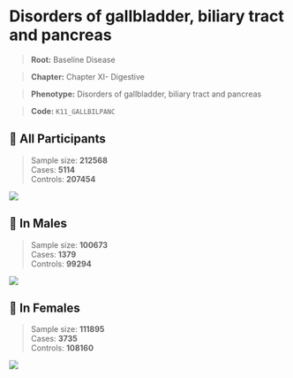 # Disorders of gallbladder, biliary tract and pancreas

> **Root:** Baseline Disease  

> **Chapter:** Chapter XI- Digestive  

> **Phenotype:** Disorders of gallbladder, biliary tract and pancreas  

> **Code:** `K11_GALLBILPANC`

## 🧪 All Participants  
> Sample size: **212568**  
> Cases: **5114**  
> Controls: **207454**
<img src="/Disease/Figures/ALL/Baseline/K11_GALLBILPANC.png"/>
<CsvTable src="/public/Disease/Data/ALL/Baseline/LG_K11_GALLBILPANC.csv" label="🔍 View full results" />

## 👨 In Males  
> Sample size: **100673**  
> Cases: **1379**  
> Controls: **99294**
<img src="/Disease/Figures/Male/Baseline/K11_GALLBILPANC.png"/>
<CsvTable src="/public/Disease/Data/Male/Baseline/LG_K11_GALLBILPANC.csv" label="🔍 View full results" />

## 👩 In Females  
> Sample size: **111895**  
> Cases: **3735**  
> Controls: **108160**
<img src="/Disease/Figures/Female/Baseline/K11_GALLBILPANC.png"/>
<CsvTable src="/public/Disease/Data/Female/Baseline/LG_K11_GALLBILPANC.csv" label="🔍 View full results" />
